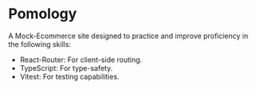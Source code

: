 # Pomology

A Mock-Ecommerce site designed to practice and improve proficiency in the following skills:

- React-Router: For client-side routing.
- TypeScript: For type-safety.
- Vitest: For testing capabilities.
